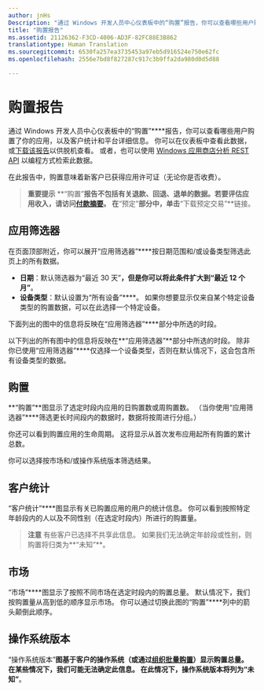 ```yaml
---
author: jnHs
Description: "通过 Windows 开发人员中心仪表板中的“购置”报告，你可以查看哪些用户购置了你的应用，以及客户统计和平台详细信息。"
title: "购置报告"
ms.assetid: 21126362-F3CD-4006-AD3F-82FC88E3B862
translationtype: Human Translation
ms.sourcegitcommit: 6530fa257ea3735453a97eb5d916524e750e62fc
ms.openlocfilehash: 2556e7bd8f827287c917c3b9ffa2da980d0d5d88

---
```


# 购置报告


通过 Windows 开发人员中心仪表板中的“购置”****报告，你可以查看哪些用户购置了你的应用，以及客户统计和平台详细信息。 你可以在仪表板中查看此数据，或[下载该报告](download-analytic-reports.md)以供脱机查看。 或者，也可以使用 [Windows 应用商店分析 REST API](../monetize/access-analytics-data-using-windows-store-services.md) 以编程方式检索此数据。

在此报告中，购置意味着新客户已获得应用许可证（无论你是否收费）。

> **重要提示** **“购置”**报告不包括有关退款、回退、退单的数据。若要评估应用收入，请访问[付款摘要](payout-summary.md)。 在**“预定”**部分中，单击**“下载预定交易”**链接。



## 应用筛选器


在页面顶部附近，你可以展开“应用筛选器”****按日期范围和/或设备类型筛选此页上的所有数据。

-   **日期**：默认筛选器为“最近 30 天”****，但是你可以将此条件扩大到“最近 12 个月”****。
-   **设备类型**：默认设置为“所有设备”****。 如果你想要显示仅来自某个特定设备类型的购置数据，可以在此选择一个特定设备。

下面列出的图中的信息将反映在“应用筛选器”****部分中所选的时段。

以下列出的所有图中的信息将反映在**“应用筛选器”**部分中所选的时段。 除非你已使用“应用筛选器”****仅选择一个设备类型，否则在默认情况下，这会包含所有设备类型的数据。

## 购置


**“购置”**图显示了选定时段内应用的日购置数或周购置数。 （当你使用“应用筛选器”****筛选更长时间段内的数据时，数据将按周进行分组。）

你还可以看到购置应用的生命周期。 这将显示从首次发布应用起所有购置的累计总数。

你可以选择按市场和/或操作系统版本筛选结果。

## 客户统计


“客户统计”****图显示有关已购置应用的用户的统计信息。 你可以看到按照特定年龄段内的人以及不同性别（在选定时段内）所进行的购置量。

> **注意** 有些客户已选择不共享此信息。 如果我们无法确定年龄段或性别，则购置将归类为**“未知”**。

 

## 市场


“市场”****图显示了按照不同市场在选定时段内的购置总量。 默认情况下，我们按购置量从高到低的顺序显示市场。 你可以通过切换此图的“购置”****列中的箭头颠倒此顺序。

## 操作系统版本


“操作系统版本”****图基于客户的操作系统（或通过[组织批量购置](organizational-licensing.md)）显示购置总量。 在某些情况下，我们可能无法确定此信息。 在此情况下，操作系统版本将列为“未知”****。



 

 



<!--HONumber=Aug16_HO3-->


